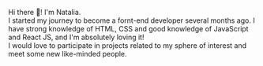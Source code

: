 Hi there 👋! I'm Natalia. <br/>
I started my journey to become a fornt-end developer several months ago. I have strong knowledge of HTML, CSS and good knowledge of JavaScript and React JS, and I'm absolutely loving it! <br/>
I would love to participate in projects related to my sphere of interest and meet some new like-minded people. 
